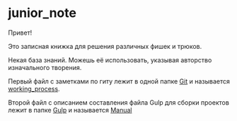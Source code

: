 # junior_note

Привет!

Это записная книжка для решения различных фишек и трюков.

Некая база знаний. Можешь её использовать, указывая авторство изначального творения.

Первый файл с заметками по гиту лежит в одной папке [Git](https://github.com/saveliybyru/junior_note/blob/main/Git/) и называется [working_process](https://github.com/saveliybyru/junior_note/blob/main/Git/working_process.md).

Второй файл с описанием составления файла Gulp для сборки проектов лежит в папке [Gulp](https://github.com/saveliybyru/junior_note/blob/main/Gulp/) и называется [Manual](https://github.com/saveliybyru/junior_note/blob/main/Gulp/Manual.md)